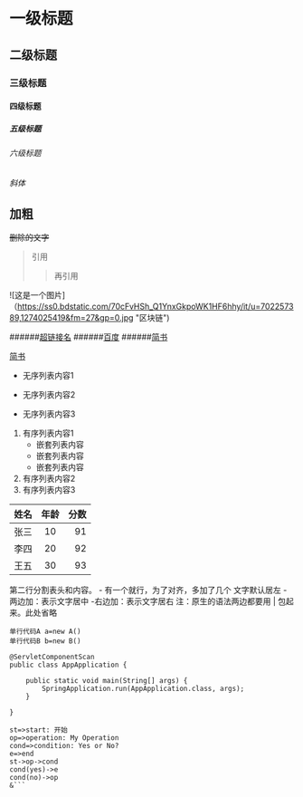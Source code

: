 # 一级标题
## 二级标题
### 三级标题
#### 四级标题
##### 五级标题
###### 六级标题

*斜体*

**加粗**
----
~~删除的文字~~
>引用 
>>再引用


![这是一个图片]（https://ss0.bdstatic.com/70cFvHSh_Q1YnxGkpoWK1HF6hhy/it/u=702257389,1274025419&fm=27&gp=0.jpg "区块链")

######[超链接名](https://ss0.bdstatic.com/70cFvHSh_Q1YnxGkpoWK1HF6hhy/it/u=702257389,1274025419&fm=27&gp=0.jpg "超链接地址")
######[百度](http://www.baidu.com) 
######[简书](http://jianshu.com)

<a href="https://www.jianshu.com/u/1f5ac0cf6a8b" target="_blank">简书</a>

- 无序列表内容1
+ 无序列表内容2
* 无序列表内容3

1. 有序列表内容1
   - 嵌套列表内容
   - 嵌套列表内容
   - 嵌套列表内容
2. 有序列表内容2
3. 有序列表内容3

姓名|年龄|分数
--|:--:|--:
张三|10|91
李四|20|92
王五|30|93

<p>第二行分割表头和内容。
- 有一个就行，为了对齐，多加了几个
文字默认居左
-两边加：表示文字居中
-右边加：表示文字居右
注：原生的语法两边都要用 | 包起来。此处省略</p>

`单行代码A a=new A()` <br>
`单行代码B b=new B()`

```
@ServletComponentScan
public class AppApplication {

	public static void main(String[] args) {
		SpringApplication.run(AppApplication.class, args);
	}

}
```

```flow
st=>start: 开始
op=>operation: My Operation
cond=>condition: Yes or No?
e=>end
st->op->cond
cond(yes)->e
cond(no)->op
&```

